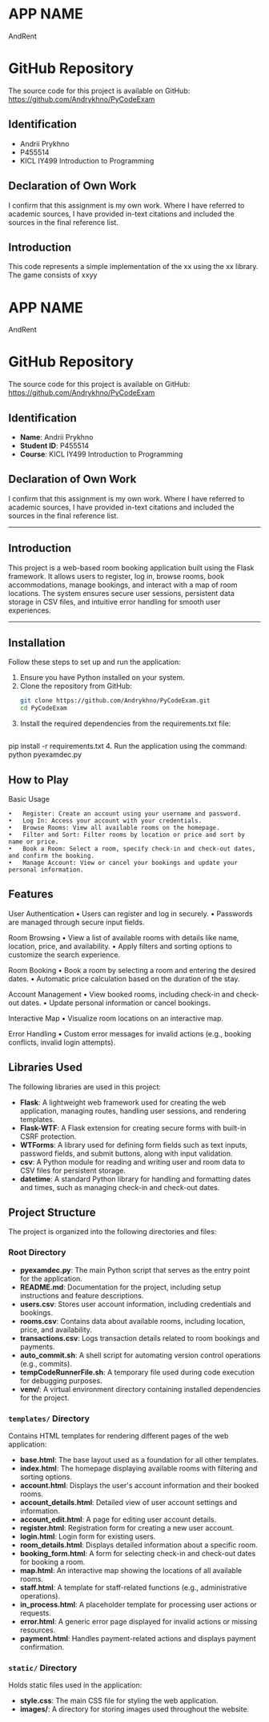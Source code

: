 # APP NAME
AndRent

# GitHub Repository
The source code for this project is available on GitHub: https://github.com/Andrykhno/PyCodeExam

## Identification
- Andrii Prykhno
- P455514
- KICL IY499 Introduction to Programming

## Declaration of Own Work
I confirm that this assignment is my own work.
Where I have referred to academic sources, I have provided in-text citations and included the sources in the final reference list.

## Introduction
This code represents a simple implementation of the xx using the xx library. The game consists of xxyy

# APP NAME
AndRent

# GitHub Repository
The source code for this project is available on GitHub: https://github.com/Andrykhno/PyCodeExam

## Identification
- **Name**: Andrii Prykhno
- **Student ID**: P455514
- **Course**: KICL IY499 Introduction to Programming

## Declaration of Own Work
I confirm that this assignment is my own work. Where I have referred to academic sources, I have provided in-text citations and included the sources in the final reference list.

---

## Introduction
This project is a web-based room booking application built using the Flask framework. It allows users to register, log in, browse rooms, book accommodations, manage bookings, and interact with a map of room locations. The system ensures secure user sessions, persistent data storage in CSV files, and intuitive error handling for smooth user experiences.

---

## Installation
Follow these steps to set up and run the application:

1. Ensure you have Python installed on your system.
2. Clone the repository from GitHub:
   ```bash
   git clone https://github.com/Andrykhno/PyCodeExam.git
   cd PyCodeExam
3.	Install the required dependencies from the requirements.txt file:
	```bash
   pip install -r requirements.txt 
4.	Run the application using the command:
   python pyexamdec.py

## How to Play
Basic Usage

	•	Register: Create an account using your username and password.
	•	Log In: Access your account with your credentials.
	•	Browse Rooms: View all available rooms on the homepage.
	•	Filter and Sort: Filter rooms by location or price and sort by name or price.
	•	Book a Room: Select a room, specify check-in and check-out dates, and confirm the booking.
	•	Manage Account: View or cancel your bookings and update your personal information.

## Features
User Authentication
	•	Users can register and log in securely.
	•	Passwords are managed through secure input fields.

Room Browsing
	•	View a list of available rooms with details like name, location, price, and availability.
	•	Apply filters and sorting options to customize the search experience.

Room Booking
	•	Book a room by selecting a room and entering the desired dates.
	•	Automatic price calculation based on the duration of the stay.

Account Management
	•	View booked rooms, including check-in and check-out dates.
	•	Update personal information or cancel bookings.

Interactive Map
	•	Visualize room locations on an interactive map.

Error Handling
	•	Custom error messages for invalid actions (e.g., booking conflicts, invalid login attempts).

## Libraries Used
The following libraries are used in this project:

- **Flask**: A lightweight web framework used for creating the web application, managing routes, handling user sessions, and rendering templates.
- **Flask-WTF**: A Flask extension for creating secure forms with built-in CSRF protection.
- **WTForms**: A library used for defining form fields such as text inputs, password fields, and submit buttons, along with input validation.
- **csv**: A Python module for reading and writing user and room data to CSV files for persistent storage.
- **datetime**: A standard Python library for handling and formatting dates and times, such as managing check-in and check-out dates.

## Project Structure
The project is organized into the following directories and files:

### Root Directory
- **pyexamdec.py**: The main Python script that serves as the entry point for the application.
- **README.md**: Documentation for the project, including setup instructions and feature descriptions.
- **users.csv**: Stores user account information, including credentials and bookings.
- **rooms.csv**: Contains data about available rooms, including location, price, and availability.
- **transactions.csv**: Logs transaction details related to room bookings and payments.
- **auto_commit.sh**: A shell script for automating version control operations (e.g., commits).
- **tempCodeRunnerFile.sh**: A temporary file used during code execution for debugging purposes.
- **venv/**: A virtual environment directory containing installed dependencies for the project.

### `templates/` Directory
Contains HTML templates for rendering different pages of the web application:
- **base.html**: The base layout used as a foundation for all other templates.
- **index.html**: The homepage displaying available rooms with filtering and sorting options.
- **account.html**: Displays the user's account information and their booked rooms.
- **account_details.html**: Detailed view of user account settings and information.
- **account_edit.html**: A page for editing user account details.
- **register.html**: Registration form for creating a new user account.
- **login.html**: Login form for existing users.
- **room_details.html**: Displays detailed information about a specific room.
- **booking_form.html**: A form for selecting check-in and check-out dates for booking a room.
- **map.html**: An interactive map showing the locations of all available rooms.
- **staff.html**: A template for staff-related functions (e.g., administrative operations).
- **in_process.html**: A placeholder template for processing user actions or requests.
- **error.html**: A generic error page displayed for invalid actions or missing resources.
- **payment.html**: Handles payment-related actions and displays payment confirmation.

### `static/` Directory
Holds static files used in the application:
- **style.css**: The main CSS file for styling the web application.
- **images/**: A directory for storing images used throughout the website.
